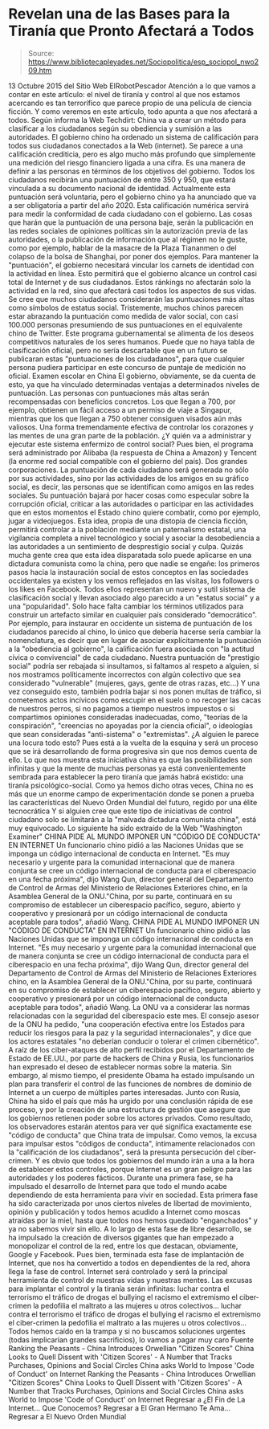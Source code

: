 # Revelan una de las Bases para la Tiranía que Pronto Afectará a Todos

> Source: https://www.bibliotecapleyades.net/Sociopolitica/esp_sociopol_nwo209.htm

13 Octubre 2015
del Sitio Web ElRobotPescador
Atención a lo que vamos a contar en este artículo:
el nivel de tiranía y control al que nos estamos acercando es tan terrorífico que parece propio de una película de ciencia ficción.
Y como veremos en este artículo, todo apunta a que nos afectará a todos. Según informa la Web Techdirt:
China va a crear un método para clasificar a los ciudadanos según su obediencia y sumisión a las autoridades.
El gobierno chino ha ordenado un sistema de calificación para todos sus ciudadanos conectados a la Web (internet).
Se parece a una calificación crediticia, pero es algo mucho más profundo que simplemente una medición del riesgo financiero ligada a una cifra. Es una manera de definir a las personas en términos de los objetivos del gobierno. Todos los ciudadanos recibirán una puntuación de entre 350 y 950, que estará vinculada a su documento nacional de identidad. Actualmente esta puntuación será voluntaria, pero el gobierno chino ya ha anunciado que va a ser obligatoria a partir del año 2020. Esta calificación numérica servirá para medir la conformidad de cada ciudadano con el gobierno. Las cosas que harán que la puntuación de una persona baje, serán la publicación en las redes sociales de opiniones políticas sin la autorización previa de las autoridades, o la publicación de información que al régimen no le guste, como por ejemplo, hablar de la masacre de la Plaza Tiananmen o del colapso de la bolsa de Shanghai, por poner dos ejemplos. Para mantener la "puntuación", el gobierno necesitará vincular los carnets de identidad con la actividad en línea.
Esto permitirá que el gobierno alcance un control casi total de Internet y de sus ciudadanos.
Estos ránkings no afectarán solo la actividad en la red, sino que afectará casi todos los aspectos de sus vidas. Se cree que muchos ciudadanos considerarán las puntuaciones más altas como símbolos de estatus social. Tristemente, muchos chinos parecen estar abrazando la puntuación como medida de valor social, con casi 100.000 personas presumiendo de sus puntuaciones en el equivalente chino de Twitter. Este programa gubernamental se alimenta de los deseos competitivos naturales de los seres humanos.
Puede que no haya tabla de clasificación oficial, pero no sería descartable que en un futuro se publicaran estas "puntuaciones de los ciudadanos", para que cualquier persona pudiera participar en este concurso de puntaje de medición no oficial.
Examen escolar en China
El gobierno, obviamente, se da cuenta de esto, ya que ha vinculado determinadas ventajas a determinados niveles de puntuación. Las personas con puntuaciones más altas serán recompensadas con beneficios concretos. Los que llegan a 700, por ejemplo, obtienen un fácil acceso a un permiso de viaje a Singapur, mientras que los que llegan a 750 obtener consiguen visados aún más valiosos. Una forma tremendamente efectiva de controlar los corazones y las mentes de una gran parte de la población. ¿Y quién va a administrar y ejecutar este sistema enfermizo de control social? Pues bien, el programa será administrado por Alibaba (la respuesta de China a Amazon) y Tencent (la enorme red social compatible con el gobierno del país). Dos grandes corporaciones.
La puntuación de cada ciudadano será generada no sólo por sus actividades, sino por las actividades de los amigos en su gráfico social, es decir, las personas que se identifican como amigos en las redes sociales.
Su puntuación bajará por hacer cosas como especular sobre la corrupción oficial, criticar a las autoridades o participar en las actividades que en estos momentos el Estado chino quiere combatir, como por ejemplo, jugar a videojuegos. Esta idea, propia de una distopia de ciencia ficción, permitirá controlar a la población mediante un paternalismo estatal, una vigilancia completa a nivel tecnológico y social y asociar la desobediencia a las autoridades a un sentimiento de desprestigio social y culpa.
Quizás mucha gente crea que esta idea disparatada solo puede aplicarse en una dictadura comunista como la china, pero que nadie se engañe:
los primeros pasos hacia la instauración social de estos conceptos en las sociedades occidentales ya existen y los vemos reflejados en las visitas, los followers o los likes en Facebook.
Todos ellos representan un nuevo y sutil sistema de clasificación social y llevan asociado algo parecido a un "estatus social" y a una "popularidad".
Solo hace falta cambiar los términos utilizados para construir un artefacto similar en cualquier país considerado "democrático". Por ejemplo, para instaurar en occidente un sistema de puntuación de los ciudadanos parecido al chino, lo único que debería hacerse sería cambiar la nomenclatura, es decir que en lugar de asociar explícitamente la puntuación a la "obediencia al gobierno", la calificación fuera asociada con "la actitud cívica o convivencial" de cada ciudadano. Nuestra puntuación de "prestigio social" podría ser rebajada si insultamos, si faltamos al respeto a alguien, si nos mostramos políticamente incorrectos con algún colectivo que sea considerado "vulnerable" (mujeres, gays, gente de otras razas, etc...)
Y una vez conseguido esto, también podría bajar si nos ponen multas de tráfico, si cometemos actos incívicos como escupir en el suelo o no recoger las cacas de nuestros perros, si no pagamos a tiempo nuestros impuestos o si compartimos opiniones consideradas inadecuadas, como,
"teorías de la conspiración", "creencias no apoyadas por la ciencia oficial", o ideologías que sean consideradas "anti-sistema" o "extremistas".
¿A alguien le parece una locura todo esto?
Pues está a la vuelta de la esquina y será un proceso que se irá desarrollando de forma progresiva sin que nos demos cuenta de ello. Lo que nos muestra esta iniciativa china es que las posibilidades son infinitas y que la mente de muchas personas ya está convenientemente sembrada para establecer la pero tiranía que jamás habrá existido: una tiranía psicológico-social. Como ya hemos dicho otras veces, China no es más que un enorme campo de experimentación donde se ponen a prueba las características del Nuevo Orden Mundial del futuro, regido por una élite tecnocrática
Y si alguien cree que este tipo de iniciativas de control ciudadano solo se limitarán a la "malvada dictadura comunista china", está muy equivocado. Lo siguiente ha sido extraído de la Web "Washington Examiner"
CHINA PIDE AL MUNDO IMPONER UN "CÓDIGO DE CONDUCTA" EN INTERNET Un funcionario chino pidió a las Naciones Unidas que se imponga un código internacional de conducta en Internet. "Es muy necesario y urgente para la comunidad internacional que de manera conjunta se cree un código internacional de conducta para el ciberespacio en una fecha próxima", dijo Wang Qun, director general del Departamento de Control de Armas del Ministerio de Relaciones Exteriores chino, en la Asamblea General de la ONU."China, por su parte, continuará en su compromiso de establecer un ciberespacio pacífico, seguro, abierto y cooperativo y presionará por un código internacional de conducta aceptable para todos", añadió Wang.
CHINA PIDE AL MUNDO IMPONER UN "CÓDIGO DE CONDUCTA" EN INTERNET Un funcionario chino pidió a las Naciones Unidas que se imponga un código internacional de conducta en Internet.
"Es muy necesario y urgente para la comunidad internacional que de manera conjunta se cree un código internacional de conducta para el ciberespacio en una fecha próxima", dijo Wang Qun, director general del Departamento de Control de Armas del Ministerio de Relaciones Exteriores chino, en la Asamblea General de la ONU."China, por su parte, continuará en su compromiso de establecer un ciberespacio pacífico, seguro, abierto y cooperativo y presionará por un código internacional de conducta aceptable para todos", añadió Wang.
La ONU va a considerar las normas relacionadas con la seguridad del ciberespacio este mes. El consejo asesor de la ONU ha pedido,
"una cooperación efectiva entre los Estados para reducir los riesgos para la paz y la seguridad internacionales", y dice que los actores estatales "no deberían conducir o tolerar el crimen cibernético".
A raíz de los ciber-ataques de alto perfil recibidos por el Departamento de Estado de EE.UU., por parte de hackers de China y Rusia, los funcionarios han expresado el deseo de establecer normas sobre la materia. Sin embargo, al mismo tiempo, el presidente Obama ha estado impulsando un plan para transferir el control de las funciones de nombres de dominio de Internet a un cuerpo de múltiples partes interesadas.
Junto con Rusia, China ha sido el país que más ha urgido por una conclusión rápida de ese proceso, y por la creación de una estructura de gestión que asegure que los gobiernos retienen poder sobre los actores privados.
Como resultado, los observadores estarán atentos para ver qué significa exactamente ese "código de conducta" que China trata de impulsar.
Como vemos, la excusa para impulsar estos "códigos de conducta", íntimamente relacionados con la "calificación de los ciudadanos", será la presunta persecución del ciber-crimen. Y es obvio que todos los gobiernos del mundo irán a una a la hora de establecer estos controles, porque Internet es un gran peligro para las autoridades y los poderes fácticos. Durante una primera fase, se ha impulsado el desarrollo de Internet para que todo el mundo acabe dependiendo de esta herramienta para vivir en sociedad.
Esta primera fase ha sido caracterizada por unos ciertos niveles de libertad de movimiento, opinión y publicación y todos hemos acudido a Internet como moscas atraídas por la miel, hasta que todos nos hemos quedado "enganchados" y ya no sabemos vivir sin ello. A lo largo de esta fase de libre desarrollo, se ha impulsado la creación de diversos gigantes que han empezado a monopolizar el control de la red, entre los que destacan, obviamente, Google y Facebook.
Pues bien, terminada esta fase de implantación de Internet, que nos ha convertido a todos en dependientes de la red, ahora llega la fase de control. Internet será controlado y será la principal herramienta de control de nuestras vidas y nuestras mentes. Las excusas para implantar el control y la tiranía serán infinitas:
luchar contra el terrorismo el tráfico de drogas el bullying el racismo el extremismo el ciber-crimen la pedofilia el maltrato a las mujeres u otros colectivos...
luchar contra el terrorismo
el tráfico de drogas
el bullying
el racismo
el extremismo
el ciber-crimen
la pedofilia
el maltrato a las mujeres u otros colectivos...
Todos hemos caído en la trampa y si no buscamos soluciones urgentes (todas implicarían grandes sacrificios), lo vamos a pagar muy caro
Fuente
Ranking the Peasants - China Introduces Orwellian "Citizen Scores" China Looks to Quell Dissent with 'Citizen Scores' - A Number that Tracks Purchases, Opinions and Social Circles China asks World to Impose 'Code of Conduct' on Internet
Ranking the Peasants - China Introduces Orwellian "Citizen Scores"
China Looks to Quell Dissent with 'Citizen Scores' - A Number that Tracks Purchases, Opinions and Social Circles
China asks World to Impose 'Code of Conduct' on Internet
Regresar a ¿El Fin de La Internet... Que Conocemos?
Regresar a El Gran Hermano Te Ama...
Regresar a El Nuevo Orden Mundial
